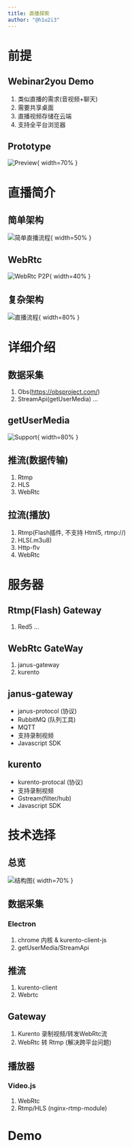 ```yaml
---
title: 直播探索
author: "@h1u2i3"
---
```


# 前提

## Webinar2you Demo
1. 类似直播的需求(音视频+聊天)
2. 需要共享桌面
3. 直播视频存储在云端
4. 支持全平台浏览器

## Prototype

![Preview](images/webinar.png){ width=70% }

# 直播简介

## 简单架构

![简单直播流程](images/simple_progress.png){ width=50% }

## WebRtc

![WebRtc P2P](images/webrtc_p2p.png){ width=40% }

## 复杂架构

![直播流程](images/progress.jpg){ width=80% }

# 详细介绍

## 数据采集

1. Obs(https://obsproject.com/)
2. StreamApi(getUserMedia)
...

## getUserMedia

![Support](images/support.png){ width=80% }

## 推流(数据传输)

1. Rtmp
2. HLS
3. WebRtc

## 拉流(播放)

1. Rtmp(Flash插件, 不支持 Html5, rtmp://)
2. HLS(.m3u8)
3. Http-flv
4. WebRtc

# 服务器

## Rtmp(Flash) Gateway

1. Red5
...

## WebRtc GateWay

1. janus-gateway
2. kurento

## janus-gateway

- janus-protocol (协议)
- RubbitMQ (队列工具)
- MQTT
- 支持录制视频
- Javascript SDK

## kurento

- kurento-protocal (协议)
- 支持录制视频
- Gstream(filter/hub)
- Javascript SDK

# 技术选择

## 总览

![结构图](images/structure.png){ width=70% }

## 数据采集

### Electron
1. chrome 内核 & kurento-client-js
2. getUserMedia/StreamApi

## 推流
1. kurento-client
2. Webrtc

## Gateway
1. Kurento 录制视频/转发WebRtc流
2. WebRtc 转 Rtmp (解决跨平台问题)

## 播放器
### Video.js
1. WebRtc
2. Rtmp/HLS (nginx-rtmp-module)

# Demo
